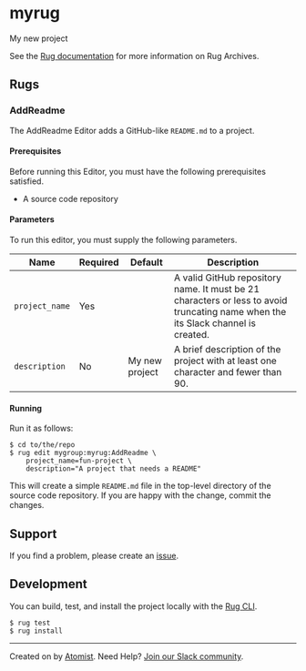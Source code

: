 # myrug

My new project

See the [Rug documentation][rug] for more information on Rug Archives.

[rug]: http://docs.atomist.com/

## Rugs

### AddReadme

The AddReadme Editor adds a GitHub-like `README.md` to a project.

#### Prerequisites

Before running this Editor, you must have the following prerequisites
satisfied.

*   A source code repository

#### Parameters

To run this editor, you must supply the following parameters.

Name | Required | Default | Description
-----|----------|---------|------------
`project_name` | Yes | | A valid GitHub repository name.  It must be 21 characters or less to avoid truncating name when the its Slack channel is created.
`description` | No | My new project | A brief description of the project with at least one character and fewer than 90.

[semver]: http://semver.org

#### Running

Run it as follows:

```
$ cd to/the/repo
$ rug edit mygroup:myrug:AddReadme \
    project_name=fun-project \
    description="A project that needs a README"
```

This will create a simple `README.md` file in the top-level directory
of the source code repository.  If you are happy with the change,
commit the changes.

## Support

If you find a problem, please create an [issue][].

[issue]: https://github.com/mygroup/myrug/issues

## Development

You can build, test, and install the project locally with
the [Rug CLI][cli].

[cli]: https://github.com/atomist/rug-cli

```
$ rug test
$ rug install
```

---
Created on  by [Atomist][atomist].
Need Help? [Join our Slack community][slack].

[atomist]: https://www.atomist.com/
[slack]: https://join.atomist.com/
